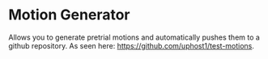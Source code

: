 # Motion Generator
Allows you to generate pretrial motions and automatically pushes them to a github repository.
As seen here: https://github.com/uphost1/test-motions.
